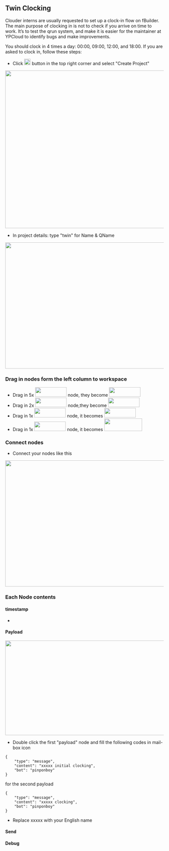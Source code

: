 ## Twin Clocking
Clouder interns are usually requested to set up a clock-in flow on fBuilder. The main purpose of clocking in is not to check if you arrive on time to work. It’s to test the qrun system, and make it is easier for the maintainer at YPCloud to identify bugs and make improvements. 

You should clock in 4 times a day: 00:00, 09:00, 12:00, and 18:00. 
If you are asked to clock in, follow these steps: 

* Click <img src="https://i.imgur.com/66dK5wO.png" width=20 height=20> button in the top right corner and select "Create Project" 
<img src="https://i.imgur.com/i8YrWeI.jpg" width=1000 height=500>

* In project details: type "twin" for Name & QName
<img src="https://i.imgur.com/jspv6Fy.png" width=800 height=400>

### Drag in nodes form the left column to workspace

* Drag in 5x <img src="https://i.imgur.com/dcq5SnC.png" width=100 height=30> node, they become <img src="https://i.imgur.com/UOdTwVI.png" width=100 height=30>
* Drag in 2x <img src="https://i.imgur.com/Qzisc1K.png" width=100 height=30> node,they become <img src="https://i.imgur.com/hpUnuGs.png" width=100 height=30>
* Drag in 1x <img src="https://i.imgur.com/1664YQI.png" width=100 height=30> node, it becomes <img src="https://i.imgur.com/BUNoE2p.png" width=100 height=30>
* Drag in 1x <img src="https://i.imgur.com/6vCZIev.png" width=100 height=30> node, it becomes <img src="https://i.imgur.com/ocPKneJ.png" width=120 height=40>
 
 ### Connect nodes
 
* Connect your nodes like this
<img src="https://i.imgur.com/uDfxHLv.png" width=800 height=400>
 
### Each Node contents
#### timestamp
*

#### Payload
<img src="https://i.imgur.com/1M8lEsY.png" width=700 height=300> 

* Double click the first "payload" node and fill the following codes in mail-box icon

```
{
    "type": "message", 
    "content": "xxxxx initial clocking", 
    "bot": "pinponboy"
}
```
for the second payload
```
{
    "type": "message", 
    "content": "xxxxx clocking", 
    "bot": "pinponboy"
}
```
* Replace xxxxx with your English name

#### Send

#### Debug


